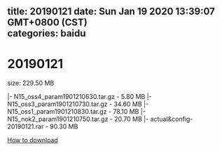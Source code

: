 
title: 20190121
date: Sun Jan 19 2020 13:39:07 GMT+0800 (CST)    
categories: baidu
---

# 20190121
size: 229.50 MB
 
 
|- N15_oss4_param1901210630.tar.gz - 5.80 MB
|- N15_oss3_param1901210730.tar.gz - 34.60 MB
|- N15_oss1_param1901210830.tar.gz - 78.10 MB
|- N15_nok2_param1901210750.tar.gz - 20.70 MB
|- actual&config-20190121.rar - 90.30 MB

[How to download](https://bpcam.bemobtrk.com/go/2ceec3aa-1ca2-46d6-b9ff-aaa5c184517c?jno=3078)